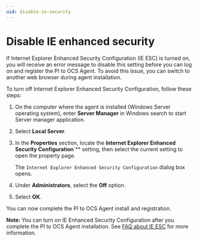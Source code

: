 ```yaml
---
uid: disable-ie-security
---
```


# Disable IE enhanced security

If Internet Explorer Enhanced Security Configuration (IE ESC) is turned on, you will receive an error message to disable this setting before you can log on and register the PI to OCS Agent. To avoid this issue, you can switch to another web browser during agent installation.

To turn off Internet Explorer Enhanced Security Configuration, follow these steps:

1. On the computer where the agent is installed (Windows Server operating system), enter **Server Manager** in Windows search to start Server manager application.

1. Select **Local Server**.

1. In the **Properties** section, locate the **Internet Explorer Enhanced Security Configuration**`** setting, then select the current setting to open the property page.
 
   The `Internet Explorer Enhanced Security Configuration` dialog box opens. 

1. Under **Administrators**, select the **Off** option.

1. Select **OK**.

You can now complete the PI to OCS Agent install and registration.

**Note:** You can turn on IE Enhanced Security Configuration after you complete the PI to OCS Agent installation. See [FAQ about IE ESC](https://docs.microsoft.com/en-us/troubleshoot/developer/browsers/security-privacy/enhanced-security-configuration-faq) for more information.
